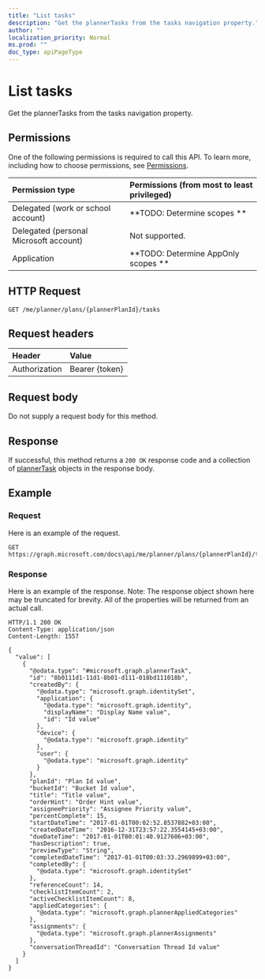 ```yaml
---
title: "List tasks"
description: "Get the plannerTasks from the tasks navigation property."
author: ""
localization_priority: Normal
ms.prod: ""
doc_type: apiPageType
---
```


# List tasks

Get the plannerTasks from the tasks navigation property.

## Permissions
One of the following permissions is required to call this API. To learn more, including how to choose permissions, see [Permissions](/concepts/permissions-reference.md).

|Permission type|Permissions (from most to least privileged)|
|:---|:---|
|Delegated (work or school account)|**TODO: Determine scopes **|
|Delegated (personal Microsoft account)|Not supported.|
|Application|**TODO: Determine AppOnly scopes **|

## HTTP Request
<!-- {
  "blockType": "ignored"
}
-->
``` http
GET /me/planner/plans/{plannerPlanId}/tasks
```

## Request headers
|Header|Value|
|:---|:---|
|Authorization|Bearer {token}|

## Request body
Do not supply a request body for this method.

## Response
If successful, this method returns a `200 OK` response code and a collection of [plannerTask](../resources/plannertask.md) objects in the response body.

## Example

### Request
Here is an example of the request.
<!-- {
  "blockType": "request",
  "name": "get_plannertask"
}
-->
``` http
GET https://graph.microsoft.com/docs\api/me/planner/plans/{plannerPlanId}/tasks
```

### Response
Here is an example of the response. Note: The response object shown here may be truncated for brevity. All of the properties will be returned from an actual call.
<!-- {
  "blockType": "response",
  "truncated": true,
  "@odata.type": "collection(microsoft.graph.plannertask)"
}
-->
``` http
HTTP/1.1 200 OK
Content-Type: application/json
Content-Length: 1557

{
  "value": [
    {
      "@odata.type": "#microsoft.graph.plannerTask",
      "id": "8b0111d1-11d1-8b01-d111-018bd111018b",
      "createdBy": {
        "@odata.type": "microsoft.graph.identitySet",
        "application": {
          "@odata.type": "microsoft.graph.identity",
          "displayName": "Display Name value",
          "id": "Id value"
        },
        "device": {
          "@odata.type": "microsoft.graph.identity"
        },
        "user": {
          "@odata.type": "microsoft.graph.identity"
        }
      },
      "planId": "Plan Id value",
      "bucketId": "Bucket Id value",
      "title": "Title value",
      "orderHint": "Order Hint value",
      "assigneePriority": "Assignee Priority value",
      "percentComplete": 15,
      "startDateTime": "2017-01-01T00:02:52.8537882+03:00",
      "createdDateTime": "2016-12-31T23:57:22.3554145+03:00",
      "dueDateTime": "2017-01-01T00:01:40.9127606+03:00",
      "hasDescription": true,
      "previewType": "String",
      "completedDateTime": "2017-01-01T00:03:33.2969899+03:00",
      "completedBy": {
        "@odata.type": "microsoft.graph.identitySet"
      },
      "referenceCount": 14,
      "checklistItemCount": 2,
      "activeChecklistItemCount": 8,
      "appliedCategories": {
        "@odata.type": "microsoft.graph.plannerAppliedCategories"
      },
      "assignments": {
        "@odata.type": "microsoft.graph.plannerAssignments"
      },
      "conversationThreadId": "Conversation Thread Id value"
    }
  ]
}
```

